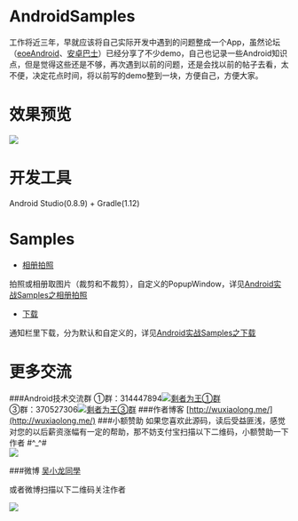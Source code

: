AndroidSamples
==============

工作将近三年，早就应该将自己实际开发中遇到的问题整成一个App，虽然论坛（[eoeAndroid](http://www.eoeandroid.com/space-uid-788456.html)、[安卓巴士](http://www.apkbus.com/home.php?mod=space&uid=104974)）已经分享了不少demo，自己也记录一些Android知识点，但是觉得这些还是不够，再次遇到以前的问题，还是会找以前的帖子去看，太不便，决定花点时间，将以前写的demo整到一块，方便自己，方便大家。

效果预览
===========================
![](https://github.com/WuXiaolong/AndroidSamples/raw/master/screenshots/screenshots.gif)

开发工具
===========================
Android Studio(0.8.9) + Gradle(1.12)

Samples
===========================
* [相册拍照](http://wuxiaolong.me/android/2014/11/10/Android-Samples-Photograph/)

拍照或相册取图片（裁剪和不裁剪），自定义的PopupWindow，详见[Android实战Samples之相册拍照](http://wuxiaolong.me/android/2014/11/10/Android-Samples-Photograph/)

* [下载](http://wuxiaolong.me/android/2014/11/21/android-samples-download/)

通知栏里下载，分为默认和自定义的，详见[Android实战Samples之下载](http://wuxiaolong.me/android/2014/11/21/android-samples-download/)

更多交流
===========================
###Android技术交流群
①群：314447894<a target="_blank" href="http://shang.qq.com/wpa/qunwpa?idkey=d53385cf84362cc7f75360c2d847a573b04ac78deeb567d98f32e13dd95190d9"><img border="0" src="http://pub.idqqimg.com/wpa/images/group.png" alt="剩者为王①群" title="剩者为王①群"></a><br>
③群：370527306<a target="_blank" href="http://shang.qq.com/wpa/qunwpa?idkey=0a992ba077da4c8325cbfef1c9e81f0443ffb782a0f2135c1a8f7326baac58ac"><img border="0" src="http://pub.idqqimg.com/wpa/images/group.png" alt="剩者为王③群" title="剩者为王③群"></a>
###作者博客
[http://wuxiaolong.me/](http://wuxiaolong.me/)
###小额赞助
如果您喜欢此源码，读后受益匪浅，感觉对您的以后薪资涨幅有一定的帮助，那不妨支付宝扫描以下二维码，小额赞助一下作者 #^_^#<br> 
<img src="http://wuxiaolong.qiniudn.com/taobao.jpg" /> 

###微博
[吴小龙同學](http://weibo.com/u/2175011601)

或者微博扫描以下二维码关注作者

<img src="http://wuxiaolong.qiniudn.com/weibo_qrcode.png" /> 

